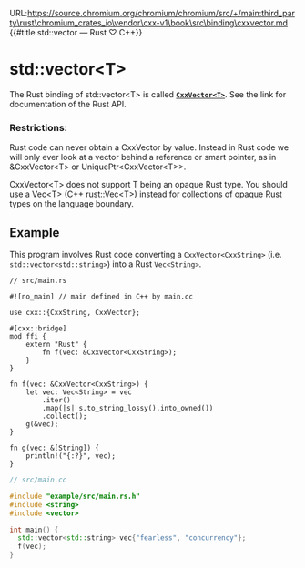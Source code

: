 URL:https://source.chromium.org/chromium/chromium/src/+/main:third_party\rust\chromium_crates_io\vendor\cxx-v1\book\src\binding\cxxvector.md
{{#title std::vector<T> — Rust ♡ C++}}
# std::vector\<T\>

The Rust binding of std::vector\<T\> is called **[`CxxVector<T>`]**. See the
link for documentation of the Rust API.

[`CxxVector<T>`]: https://docs.rs/cxx/*/cxx/struct.CxxVector.html

### Restrictions:

Rust code can never obtain a CxxVector by value. Instead in Rust code we will
only ever look at a vector behind a reference or smart pointer, as in
&CxxVector\<T\> or UniquePtr\<CxxVector\<T\>\>.

CxxVector\<T\> does not support T being an opaque Rust type. You should use a
Vec\<T\> (C++ rust::Vec\<T\>) instead for collections of opaque Rust types on
the language boundary.

## Example

This program involves Rust code converting a `CxxVector<CxxString>` (i.e.
`std::vector<std::string>`) into a Rust `Vec<String>`.

```rust,noplayground
// src/main.rs

#![no_main] // main defined in C++ by main.cc

use cxx::{CxxString, CxxVector};

#[cxx::bridge]
mod ffi {
    extern "Rust" {
        fn f(vec: &CxxVector<CxxString>);
    }
}

fn f(vec: &CxxVector<CxxString>) {
    let vec: Vec<String> = vec
        .iter()
        .map(|s| s.to_string_lossy().into_owned())
        .collect();
    g(&vec);
}

fn g(vec: &[String]) {
    println!("{:?}", vec);
}
```

```cpp
// src/main.cc

#include "example/src/main.rs.h"
#include <string>
#include <vector>

int main() {
  std::vector<std::string> vec{"fearless", "concurrency"};
  f(vec);
}
```
